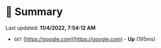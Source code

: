 # 📖 Summary
Last updated: **11/4/2022, 7:54:12 AM**

- `GET` [https://google.com](https://google.com) - **Up** (195ms)
